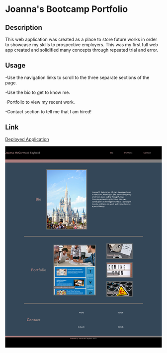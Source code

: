 # Joanna's Bootcamp Portfolio

## Description

This web application was created as a place to store future works in order to showcase my skills to prospective employers. This was my first full web app created and solidified many concepts through repeated trial and error.

## Usage

-Use the navigation links to scroll to the three separate sections of the page. 

-Use the bio to get to know me.

-Portfolio to view my recent work. 

-Contact section to tell me that I am hired!

## Link

[Deployed Application](https://clever-girl31.github.io/joannaPortfolioOfAwesome/)

![Screenshot of the deployed web app.](./Assets/PortfolioScreenshot.png)
